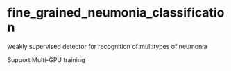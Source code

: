 # fine_grained_neumonia_classification

weakly supervised detector for recognition of multitypes of neumonia

Support Multi-GPU training 
